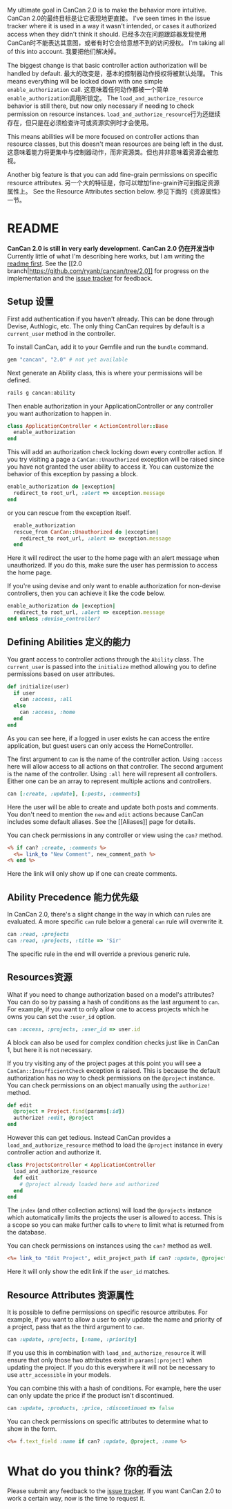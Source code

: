 My ultimate goal in CanCan 2.0 is to make the behavior more intuitive.
CanCan 2.0的最终目标是让它表现地更直接。
I've seen times in the issue tracker where it is used in a way it wasn't intended, or cases it authorized access when they didn't think it should.
已经多次在问题跟踪器发现使用CanCan时不能表达其意图，或者有时它会给意想不到的访问授权。
I'm taking all of this into account.
我要把他们解决掉。
 
The biggest change is that basic controller action authorization will be handled by default.
最大的改变是，基本的控制器动作授权将被默认处理。
This means everything will be locked down with one simple `enable_authorization` call.
这意味着任何动作都被一个简单`enable_authorization`调用所锁定。
The `load_and_authorize_resource` behavior is still there, but now only necessary if needing to check permission on resource instances.
`load_and_authorize_resource`行为还继续存在，但只是在必须检查许可或资源实例时才会使用。
 
This means abilities will be more focused on controller actions than resource classes, but this doesn't mean resources are being left in the dust.
这意味着能力将更集中与控制器动作，而非资源类。但也并非意味着资源会被忽视。

Another big feature is that you can add fine-grain permissions on specific resource attributes.
另一个大的特征是，你可以增加fine-grain许可到指定资源属性上。
See the Resource Attributes section below.
参见下面的《资源属性》一节。

# README

**CanCan 2.0 is still in very early development.** 
**CanCan 2.0 仍在开发当中**
Currently little of what I'm describing here works, but I am writing the [readme first](http://tom.preston-werner.com/2010/08/23/readme-driven-development.html). 
See the [[2.0 branch|https://github.com/ryanb/cancan/tree/2.0]] for progress on the implementation and the [issue tracker](https://github.com/ryanb/cancan/issues) for feedback.

## Setup 设置

First add authentication if you haven't already.
This can be done through Devise, Authlogic, etc.
The only thing CanCan requires by default is a `current_user` method in the controller.
 
To install CanCan, add it to your Gemfile and run the `bundle` command.

```ruby
gem "cancan", "2.0" # not yet available
```

Next generate an Ability class, this is where your permissions will be defined.

```bash
rails g cancan:ability
```

Then enable authorization in your ApplicationController or any controller you want authorization to happen in.

```ruby
class ApplicationController < ActionController::Base
  enable_authorization
end
```

This will add an authorization check locking down every controller action.
If you try visiting a page a `CanCan::Unauthorized` exception will be raised since you have not granted the user ability to access it.
You can customize the behavior of this exception by passing a block.
 
```ruby
enable_authorization do |exception|
  redirect_to root_url, :alert => exception.message
end
```

or you can rescue from the exception itself.

```ruby
  enable_authorization
  rescue_from CanCan::Unauthorized do |exception|
    redirect_to root_url, :alert => exception.message
  end
```

Here it will redirect the user to the home page with an alert message when unauthorized.
If you do this, make sure the user has permission to access the home page.
 
If you're using devise and only want to enable authorization for non-devise controllers, then you can achieve it like the code below.

```ruby
enable_authorization do |exception|
  redirect_to root_url, :alert => exception.message
end unless :devise_controller?
```

## Defining Abilities 定义的能力

You grant access to controller actions through the `Ability` class. The `current_user` is passed into the `initialize` method allowing you to define permissions based on user attributes.

```ruby
def initialize(user)
  if user
    can :access, :all
  else
    can :access, :home
  end
end
```

As you can see here, if a logged in user exists he can access the entire application, but guest users can only access the HomeController.

The first argument to `can` is the name of the controller action. Using `:access` here will allow access to all actions on that controller. The second argument is the name of the controller. Using `:all` here will represent all controllers. Either one can be an array to represent multiple actions and controllers.

```ruby
can [:create, :update], [:posts, :comments]
```

Here the user will be able to create and update both posts and comments. You don't need to mention the `new` and `edit` actions because CanCan includes some default aliases. See the [[Aliases]] page for details.

You can check permissions in any controller or view using the `can?` method.

```rhtml
<% if can? :create, :comments %>
  <%= link_to "New Comment", new_comment_path %>
<% end %>
```

Here the link will only show up if one can create comments.

## Ability Precedence 能力优先级

In CanCan 2.0, there's a slight change in the way in which can rules are evaluated. A more specific `can` rule below a general `can` rule will overwrite it. 

```ruby
can :read, :projects
can :read, :projects, :title => 'Sir'
```

The specific rule in the end will override a previous generic rule.

## Resources资源

What if you need to change authorization based on a model's attributes? You can do so by passing a hash of conditions as the last argument to `can`. For example, if you want to only allow one to access projects which he owns you can set the `:user_id` option.

```ruby
can :access, :projects, :user_id => user.id
```

A block can also be used for complex condition checks just like in CanCan 1, but here it is not necessary.

If you try visiting any of the project pages at this point you will see a `CanCan::InsufficientCheck` exception is raised. This is because the default authorization has no way to check permissions on the `@project` instance. You can check permissions on an object manually using the `authorize!` method.

```ruby
def edit
  @project = Project.find(params[:id])
  authorize! :edit, @project
end
```

However this can get tedious. Instead CanCan provides a `load_and_authorize_resource` method to load the `@project` instance in every controller action and authorize it.

```ruby
class ProjectsController < ApplicationController
  load_and_authorize_resource
  def edit
    # @project already loaded here and authorized
  end
end
```

The `index` (and other collection actions) will load the `@projects` instance which automatically limits the projects the user is allowed to access. This is a scope so you can make further calls to `where` to limit what is returned from the database.

You can check permissions on instances using the `can?` method as well.

```rhtml
<%= link_to "Edit Project", edit_project_path if can? :update, @project %>
```

Here it will only show the edit link if the `user_id` matches.


## Resource Attributes 资源属性

It is possible to define permissions on specific resource attributes. For example, if you want to allow a user to only update the name and priority of a project, pass that as the third argument to `can`.

```ruby
can :update, :projects, [:name, :priority]
```

If you use this in combination with `load_and_authorize_resource` it will ensure that only those two attributes exist in `params[:project]` when updating the project. If you do this everywhere it will not be necessary to use `attr_accessible` in your models.

You can combine this with a hash of conditions. For example, here the user can only update the price if the product isn't discontinued.

```ruby
can :update, :products, :price, :discontinued => false
```

You can check permissions on specific attributes to determine what to show in the form.

```rhtml
<%= f.text_field :name if can? :update, @project, :name %>
```


# What do you think?  你的看法

Please submit any feedback to the [issue tracker](https://github.com/CanCanCommunity/cancancan/issues). If you want CanCan 2.0 to work a certain way, now is the time to request it.
